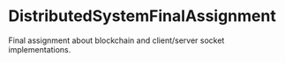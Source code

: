 # DistributedSystemFinalAssignment
Final assignment about blockchain and client/server socket implementations.
